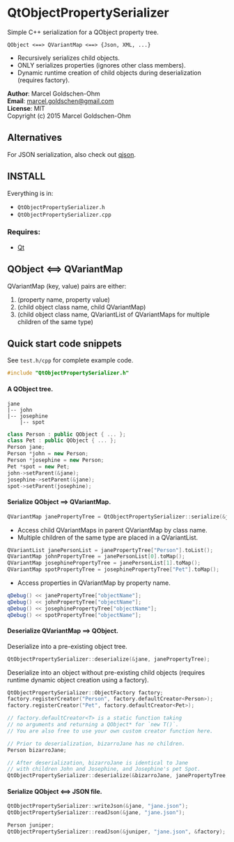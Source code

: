 # QtObjectPropertySerializer

Simple C++ serialization for a QObject property tree.

    QObject <==> QVariantMap <==> {Json, XML, ...}

* Recursively serializes child objects.
* ONLY serializes properties (ignores other class members).
* Dynamic runtime creation of child objects during deserialization (requires factory).

**Author**: Marcel Goldschen-Ohm  
**Email**:  <marcel.goldschen@gmail.com>  
**License**: MIT  
Copyright (c) 2015 Marcel Goldschen-Ohm  

## Alternatives

For JSON serialization, also check out [qjson](https://github.com/flavio/qjson).

## INSTALL

Everything is in:

* `QtObjectPropertySerializer.h`
* `QtObjectPropertySerializer.cpp`

### Requires:

* [Qt](http://www.qt.io)

## QObject <==> QVariantMap

QVariantMap (key, value) pairs are either:

1. (property name, property value)
2. (child object class name, child QVariantMap)
3. (child object class name, QVariantList of QVariantMaps for multiple children of the same type)

## Quick start code snippets

See `test.h/cpp` for complete example code.

```cpp
#include "QtObjectPropertySerializer.h"
```

#### A QObject tree.

    jane
    |-- john
    |-- josephine
        |-- spot

```cpp
class Person : public QObject { ... };
class Pet : public QObject { ... };
Person jane;
Person *john = new Person;
Person *josephine = new Person;
Pet *spot = new Pet;
john->setParent(&jane);
josephine->setParent(&jane);
spot->setParent(josephine);
```

#### Serialize QObject ==> QVariantMap.

```cpp
QVariantMap janePropertyTree = QtObjectPropertySerializer::serialize(&jane);
```

* Access child QVariantMaps in parent QVariantMap by class name.
* Multiple children of the same type are placed in a QVariantList.

```cpp
QVariantList janePersonList = janePropertyTree["Person"].toList();
QVariantMap johnPropertyTree = janePersonList[0].toMap();
QVariantMap josephinePropertyTree = janePersonList[1].toMap();
QVariantMap spotPropertyTree = josephinePropertyTree["Pet"].toMap();
```

* Access properties in QVariantMap by property name.

```cpp
qDebug() << janePropertyTree["objectName"];
qDebug() << johnPropertyTree["objectName"];
qDebug() << josephinePropertyTree["objectName"];
qDebug() << spotPropertyTree["objectName"];
```

#### Deserialize QVariantMap ==> QObject.

Deserialize into a pre-existing object tree.

```cpp
QtObjectPropertySerializer::deserialize(&jane, janePropertyTree);
```

Deserialize into an object without pre-existing child objects (requires runtime dynamic object creation using a factory).

```cpp
QtObjectPropertySerializer::ObjectFactory factory;
factory.registerCreator("Person", factory.defaultCreator<Person>);
factory.registerCreator("Pet", factory.defaultCreator<Pet>);

// factory.defaultCreator<T> is a static function taking
// no arguments and returning a QObject* for `new T()`.
// You are also free to use your own custom creator function here.

// Prior to deserialization, bizarroJane has no children.
Person bizarroJane;

// After deserialization, bizarroJane is identical to Jane
// with children John and Josephine, and Josephine's pet Spot.
QtObjectPropertySerializer::deserialize(&bizarroJane, janePropertyTree, &factory);
```

#### Serialize QObject <==> JSON file.

```cpp
QtObjectPropertySerializer::writeJson(&jane, "jane.json");
QtObjectPropertySerializer::readJson(&jane, "jane.json");

Person juniper;
QtObjectPropertySerializer::readJson(&juniper, "jane.json", &factory);
```
